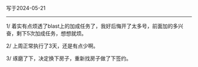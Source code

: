 写于2024-05-21

-----

1/ 着实有点烦透了blast上的加成任务了，我好后悔开了太多号，前面加的多兴奋，剩下5次加成任务，想想就烦。

2/ 上周正常执行了3天，还是有点少啊。

3/ 琢磨了下，决定换下房子，重新找房子做了下签约。
